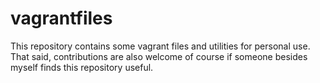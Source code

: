# vagrantfiles
This repository contains some vagrant files and utilities for personal use.  That said, contributions are also welcome of course if someone besides myself finds this repository useful.
